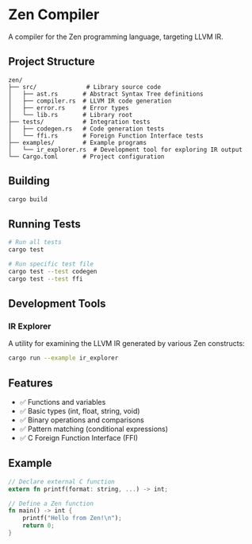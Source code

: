 # Zen Compiler

A compiler for the Zen programming language, targeting LLVM IR.

## Project Structure

```
zen/
├── src/              # Library source code
│   ├── ast.rs       # Abstract Syntax Tree definitions
│   ├── compiler.rs  # LLVM IR code generation
│   ├── error.rs     # Error types
│   └── lib.rs       # Library root
├── tests/           # Integration tests
│   ├── codegen.rs   # Code generation tests
│   └── ffi.rs       # Foreign Function Interface tests
├── examples/        # Example programs
│   └── ir_explorer.rs  # Development tool for exploring IR output
└── Cargo.toml       # Project configuration
```

## Building

```bash
cargo build
```

## Running Tests

```bash
# Run all tests
cargo test

# Run specific test file
cargo test --test codegen
cargo test --test ffi
```

## Development Tools

### IR Explorer
A utility for examining the LLVM IR generated by various Zen constructs:

```bash
cargo run --example ir_explorer
```

## Features

- ✅ Functions and variables
- ✅ Basic types (int, float, string, void)
- ✅ Binary operations and comparisons
- ✅ Pattern matching (conditional expressions)
- ✅ C Foreign Function Interface (FFI)

## Example

```rust
// Declare external C function
extern fn printf(format: string, ...) -> int;

// Define a Zen function
fn main() -> int {
    printf("Hello from Zen!\n");
    return 0;
}
``` 